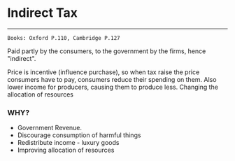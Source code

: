 # Indirect Tax
---
```ad-Resources
Books: Oxford P.110, Cambridge P.127
```

Paid partly by the consumers, to the government by the firms, hence "indirect".

Price is incentive (influence purchase), so when tax raise the price consumers have to pay, consumers reduce their spending on them.
Also lower income for producers, causing them to produce less.
Changing the allocation of resources

### WHY?
- Government Revenue. 
- Discourage consumption of harmful things
- Redistribute income - luxury goods
- Improving allocation of resources